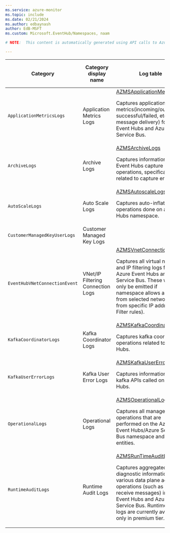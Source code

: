 ```yaml
---
ms.service: azure-monitor
ms.topic: include
ms.date: 02/21/2024
ms.author: edbaynash
author: EdB-MSFT
ms.custom: Microsoft.EventHub/Namespaces, naam

# NOTE:  This content is automatically generated using API calls to Azure. Any edits made on these files will be overwritten in the next run of the script. 

---
```

  
  
|Category|Category display name| Log table| [Supports basic log plan](/azure/azure-monitor/logs/basic-logs-configure?tabs=portal-1#compare-the-basic-and-analytics-log-data-plans)|[Supports ingestion-time transformation](/azure/azure-monitor/essentials/data-collection-transformations)| Example queries |Costs to export|
|---|---|---|---|---|---|---|
|`ApplicationMetricsLogs` |Application Metrics Logs |[AZMSApplicationMetricLogs](/azure/azure-monitor/reference/tables/azmsapplicationmetriclogs)<p>Captures application metrics(incoming/outgoing, successful/failed, etc. message delivery) for Azure Event Hubs and Azure Service Bus.|Yes|No||Yes |
|`ArchiveLogs` |Archive Logs |[AZMSArchiveLogs](/azure/azure-monitor/reference/tables/azmsarchivelogs)<p>Captures information about Event Hubs capture operations, specifically, logs related to capture errors.|Yes|No||No |
|`AutoScaleLogs` |Auto Scale Logs |[AZMSAutoscaleLogs](/azure/azure-monitor/reference/tables/azmsautoscalelogs)<p>Captures auto-inflate operations done on an Event Hubs namespace.|Yes|No||No |
|`CustomerManagedKeyUserLogs` |Customer Managed Key Logs ||No|No||No |
|`EventHubVNetConnectionEvent` |VNet/IP Filtering Connection Logs |[AZMSVnetConnectionEvents](/azure/azure-monitor/reference/tables/azmsvnetconnectionevents)<p>Captures all virtual network and IP filtering logs for Azure Event Hubs and Azure Service Bus. These would only be emitted if namespace allows access from selected networks or from specific IP address (IP Filter rules).|Yes|No|[Queries](/azure/azure-monitor/reference/queries/azmsvnetconnectionevents)|No |
|`KafkaCoordinatorLogs` |Kafka Coordinator Logs |[AZMSKafkaCoordinatorLogs](/azure/azure-monitor/reference/tables/azmskafkacoordinatorlogs)<p>Captures kafka coordinator operations related to Event Hubs.|Yes|No||No |
|`KafkaUserErrorLogs` |Kafka User Error Logs |[AZMSKafkaUserErrorLogs](/azure/azure-monitor/reference/tables/azmskafkausererrorlogs)<p>Captures information about kafka APIs called on Event Hubs.|Yes|No||No |
|`OperationalLogs` |Operational Logs |[AZMSOperationalLogs](/azure/azure-monitor/reference/tables/azmsoperationallogs)<p>Captures all management operations that are performed on the Azure Event Hubs/Azure Service Bus namespace and its entities.|Yes|No|[Queries](/azure/azure-monitor/reference/queries/azmsoperationallogs)|No |
|`RuntimeAuditLogs` |Runtime Audit Logs |[AZMSRunTimeAuditLogs](/azure/azure-monitor/reference/tables/azmsruntimeauditlogs)<p>Captures aggregated diagnostic information for various data plane access operations (such as send or receive messages) in Azure Event Hubs and Azure Service Bus. Runtime audit logs are currently available only in premium tier.|Yes|No|[Queries](/azure/azure-monitor/reference/queries/azmsruntimeauditlogs)|Yes |